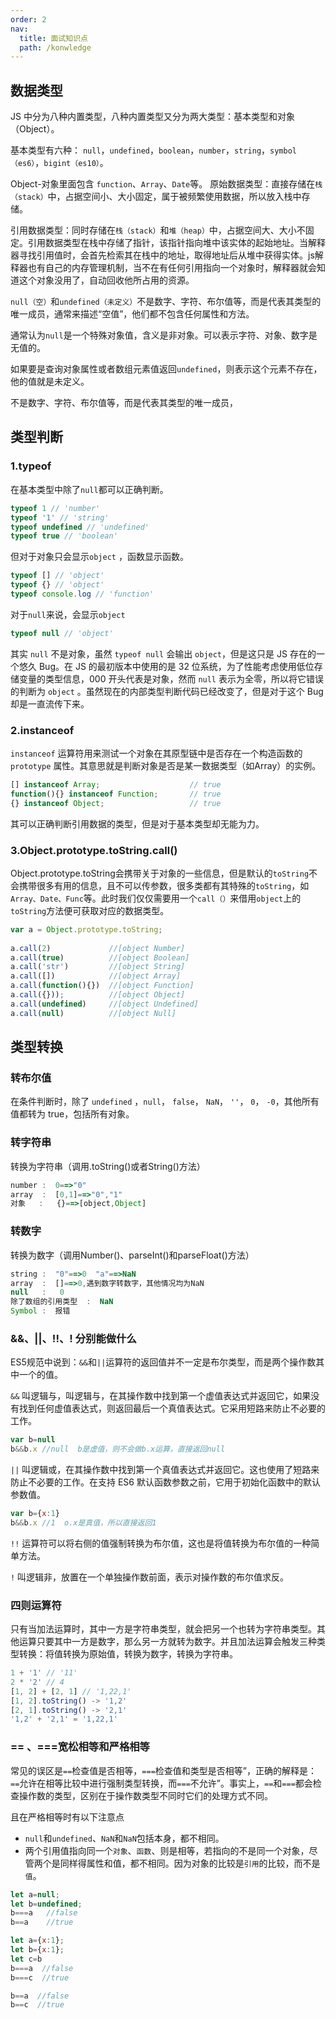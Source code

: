 ```yaml
---
order: 2  
nav:
  title: 面试知识点
  path: /konwledge
---
```


## 数据类型

JS 中分为八种内置类型，八种内置类型又分为两大类型：基本类型和对象（Object）。

基本类型有六种： `null`，`undefined`，`boolean`，`number`，`string`，`symbol（es6）`，`bigint（es10）`。

Object-对象里面包含 `function`、`Array`、`Date`等。 
原始数据类型：直接存储在`栈（stack）`中，占据空间小、大小固定，属于被频繁使用数据，所以放入栈中存储。

引用数据类型：同时存储在`栈（stack）`和`堆（heap）`中，占据空间大、大小不固定。引用数据类型在栈中存储了指针，该指针指向堆中该实体的起始地址。当解释器寻找引用值时，会首先检索其在栈中的地址，取得地址后从堆中获得实体。js解释器也有自己的内存管理机制，当不在有任何引用指向一个对象时，解释器就会知道这个对象没用了，自动回收他所占用的资源。

`null（空）`和`undefined（未定义）`不是数字、字符、布尔值等，而是代表其类型的唯一成员，通常来描述“空值”，他们都不包含任何属性和方法。

通常认为`null`是一个特殊对象值，含义是非对象。可以表示字符、对象、数字是无值的。

如果要是查询对象属性或者数组元素值返回`undefined`，则表示这个元素不存在，他的值就是未定义。

不是数字、字符、布尔值等，而是代表其类型的唯一成员，

## 类型判断
### 1.typeof

在基本类型中除了`null`都可以正确判断。

``` js   
typeof 1 // 'number'
typeof '1' // 'string'
typeof undefined // 'undefined'
typeof true // 'boolean'
```

但对于对象只会显示`object` ，函数显示函数。
``` js   
typeof [] // 'object'
typeof {} // 'object'
typeof console.log // 'function'
```

对于`null`来说，会显示`object`
``` js   
typeof null // 'object'
```
其实 `null` 不是对象，虽然 `typeof null` 会输出 `object`，但是这只是 JS 存在的一个悠久 Bug。在 JS 的最初版本中使用的是 32 位系统，为了性能考虑使用低位存储变量的类型信息，000 开头代表是对象，然而 `null` 表示为全零，所以将它错误的判断为 `object` 。虽然现在的内部类型判断代码已经改变了，但是对于这个 Bug 却是一直流传下来。



### 2.instanceof 
`instanceof` 运算符用来测试一个对象在其原型链中是否存在一个构造函数的 `prototype` 属性。其意思就是判断对象是否是某一数据类型（如Array）的实例。
``` js   
[] instanceof Array;                    // true
function(){} instanceof Function;       // true
{} instanceof Object;                   // true  
```
其可以正确判断引用数据的类型，但是对于基本类型却无能为力。

### 3.Object.prototype.toString.call() 
Object.prototype.toString会携带关于对象的一些信息，但是默认的`toString`不会携带很多有用的信息，且不可以传参数，很多类都有其特殊的`toString`，如`Array、Date、Func`等。此时我们仅仅需要用一个`call（）`来借用`object`上的`toString`方法便可获取对应的数据类型。


``` js   
var a = Object.prototype.toString;
 
a.call(2)             //[object Number]
a.call(true)          //[object Boolean]
a.call('str')         //[object String]
a.call([])            //[object Array]
a.call(function(){})  //[object Function]
a.call({}));          //[object Object]
a.call(undefined)     //[object Undefined]
a.call(null)          //[object Null]
```

## 类型转换
### 转布尔值
在条件判断时，除了 `undefined` ，`null`， `false`， `NaN`， `''`， `0`， `-0`，其他所有值都转为 true，包括所有对象。

### 转字符串
转换为字符串（调用.toString()或者String()方法）
``` js
number :  0==>"0"
array  :  [0,1]==>"0","1"
对象   :   {}==>[object,Object]

```

### 转数字
转换为数字（调用Number()、parseInt()和parseFloat()方法）

``` js
string :  "0"==>0  "a"==>NaN
array  :  []==>0,遇到数字转数字，其他情况均为NaN
null   :   0
除了数组的引用类型  :  NaN
Symbol :  报错

```

### &&、||、!!、! 分别能做什么
ES5规范中说到：`&&`和`||`运算符的返回值并不一定是布尔类型，而是两个操作数其中一个的值。

`&&` 叫逻辑与，叫逻辑与，在其操作数中找到第一个虚值表达式并返回它，如果没有找到任何虚值表达式，则返回最后一个真值表达式。它采用短路来防止不必要的工作。
``` js
var b=null
b&&b.x //null  b是虚值，则不会做b.x运算，直接返回null
```

`||` 叫逻辑或，在其操作数中找到第一个真值表达式并返回它。这也使用了短路来防止不必要的工作。在支持 ES6 默认函数参数之前，它用于初始化函数中的默认参数值。
``` js
var b={x:1}
b&&b.x //1  o.x是真值，所以直接返回1
```

`!!` 运算符可以将右侧的值强制转换为布尔值，这也是将值转换为布尔值的一种简单方法。

`!` 叫逻辑非，放置在一个单独操作数前面，表示对操作数的布尔值求反。

### 四则运算符
只有当加法运算时，其中一方是字符串类型，就会把另一个也转为字符串类型。其他运算只要其中一方是数字，那么另一方就转为数字。并且加法运算会触发三种类型转换：将值转换为原始值，转换为数字，转换为字符串。
``` js
1 + '1' // '11'
2 * '2' // 4
[1, 2] + [2, 1] // '1,22,1'
[1, 2].toString() -> '1,2'
[2, 1].toString() -> '2,1'
'1,2' + '2,1' = '1,22,1'
```

### == 、===宽松相等和严格相等
常见的误区是`==`检查值是否相等，`===`检查值和类型是否相等”，正确的解释是：`==`允许在相等比较中进行强制类型转换，而`===`不允许”。事实上，`==`和`===`都会检查操作数的类型，区别在于操作数类型不同时它们的处理方式不同。

且在严格相等时有以下注意点
- `null`和`undefined`、`NaN`和`NaN`包括本身，都不相同。
- 两个引用值指向同一个`对象`、`函数`、则是相等，若指向的不是同一个对象，尽管两个是同样得属性和值，都不相同。因为对象的比较是`引用`的比较，而不是`值`。

``` js
let a=null;
let b=undefined;
b===a   //false
b==a    //true

let a={x:1};
let b={x:1};
let c=b
b===a  //false
b===c  //true

b==a  //false
b==c  //true

```